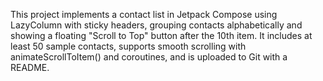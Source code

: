 This project implements a contact list in Jetpack Compose using LazyColumn with sticky headers, grouping contacts alphabetically and showing a floating "Scroll to Top" button after the 10th item. It includes at least 50 sample contacts, supports smooth scrolling with animateScrollToItem() and coroutines, and is uploaded to Git with a README.
